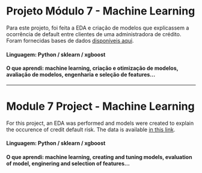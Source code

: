 # Projeto Módulo 7 - Machine Learning

Para este projeto, foi feita a EDA e criação de modelos que explicassem a ocorrência de default entre clientes de uma administradora de crédito. Foram fornecidas bases de dados [disponíveis aqui](https://drive.google.com/file/d/17fyteuN2MdGdbP5_Xq_sySN_yH91vTup/view).

#### Linguagem: Python / sklearn / xgboost
#### O que aprendi: machine learning, criação e otimização de modelos, avaliação de modelos, engenharia e seleção de features...
_____

# Module 7 Project - Machine Learning

For this project, an EDA was performed and models were created to explain the occurence of credit default risk. The data is available [in this link](https://drive.google.com/file/d/17fyteuN2MdGdbP5_Xq_sySN_yH91vTup/view).

#### Linguagem: Python / sklearn / xgboost
#### O que aprendi: machine learning, creating and tuning models, evaluation of model, enginering and selection of features...
